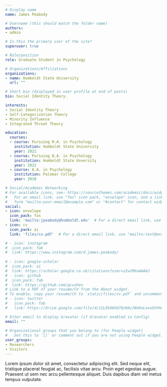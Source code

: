 ```yaml
---
# Display name
name: James Peabody

# Username (this should match the folder name)
authors:
- admin

# Is this the primary user of the site?
superuser: true

# Role/position
role: Graduate Student in Psychology

# Organizations/Affiliations
organizations:
- name: Humboldt State University
  url: ""

# Short bio (displayed in user profile at end of posts)
bio: Social Identity Theory.

interests:
- Social Identity Theory
- Self-Categorization Theory
- Minority Influence
- Integrated Threat Theory

education:
  courses:
  - course: Pursuing M.A. in Psychology
    institution: Humboldt State University
    year: 2021
  - course: Pursuing B.A. in Psychology
    institution: Humboldt State Unversity
    year: 2021
  - course: A.A. in Psychology
    institution: Palomar College
    year: 2018

# Social/Academic Networking
# For available icons, see: https://sourcethemes.com/academic/docs/widgets/#icons
#   For an email link, use "fas" icon pack, "envelope" icon, and a link in the
#   form "mailto:your-email@example.com" or "#contact" for contact widget.
social:
- icon: envelope
  icon_pack: fas
  link: 'mailto:jpeabody@humboldt.edu'  # For a direct email link, use "mailto:test@example.org".
- icon: cv
  icon_pack: ai
  link: 'files/cv.pdf'  # For a direct email link, use "mailto:test@example.org"

# - icon: instagram
#  icon_pack: fab
#  link: https://www.instagram.com/d.james.peabody/
  
# - icon: google-scholar
#  icon_pack: ai
#  link: https://scholar.google.co.uk/citations?user=sIwtMXoAAAAJ
# - icon: github
#  icon_pack: fab
#  link: https://github.com/gcushen
# Link to a PDF of your resume/CV from the About widget.
# To enable, copy your resume/CV to `static/files/cv.pdf` and uncomment the lines below.  
# - icon: twitter
#   icon_pack: fab
#   link: https://drive.google.com/file/d/11LEb96kQ7Qn9AzJNnKeLovo5UYHc7JPt/view?usp=sharing

# Enter email to display Gravatar (if Gravatar enabled in Config)
email: ""
  
# Organizational groups that you belong to (for People widget)
#   Set this to `[]` or comment out if you are not using People widget.  
user_groups:
- Researchers
- Visitors
---
```


Lorem ipsum dolor sit amet, consectetur adipiscing elit. Sed neque elit, tristique placerat feugiat ac, facilisis vitae arcu. Proin eget egestas augue. Praesent ut sem nec arcu pellentesque aliquet. Duis dapibus diam vel metus tempus vulputate. 
